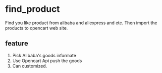 # find_product
Find you like product from alibaba and aliexpress and etc. Then import the products to opencart web site.

## feature
1. Pick Alibaba's goods informate
2. Use Opencart Api push the goods
3. Can customized.
